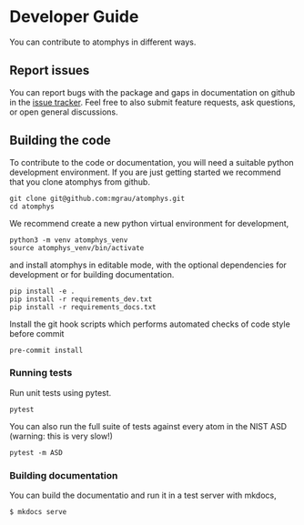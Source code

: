 # Developer Guide

You can contribute to atomphys in different ways.

## Report issues

You can report bugs with the package and gaps in documentation on github in the [issue tracker](https://github.com/mgrau/atomphys/issues). Feel free to also submit feature requests, ask questions, or open general discussions.

## Building the code

To contribute to the code or documentation, you will need a suitable python development environment. If you are just getting started we recommend that you clone atomphys from github.

```console
git clone git@github.com:mgrau/atomphys.git
cd atomphys
```

We recommend create a new python virtual environment for development,

```console
python3 -m venv atomphys_venv
source atomphys_venv/bin/activate
```

and install atomphys in editable mode, with the optional dependencies for development or for building documentation.

```console
pip install -e .
pip install -r requirements_dev.txt
pip install -r requirements_docs.txt
```

Install the git hook scripts which performs automated checks of code style before commit

```console
pre-commit install
```

### Running tests

Run unit tests using pytest.

```console
pytest
```

You can also run the full suite of tests against every atom in the NIST ASD (warning: this is very slow!)

```console
pytest -m ASD
```

### Building documentation

You can build the documentatio and run it in a test server with mkdocs,

```console
$ mkdocs serve
```
